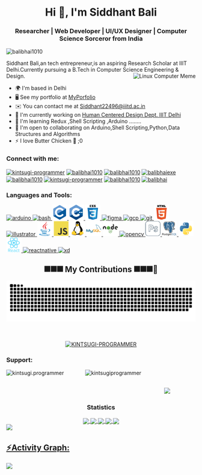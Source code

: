 <h1 align="center">Hi 👋, I'm Siddhant Bali</h1>
<h3 align="center"> Researcher | Web Developer | UI/UX Designer | Computer Science Sorceror from India</h3>

<p align="left"> <img src="https://komarev.com/ghpvc/?username=balibhai1010&label=Profile%20views&color=0e75b6&style=flat" alt="balibhai1010" /> </p>
Siddhant Bali,an tech entrepreneur,is an aspiring Research Scholar at IIIT Delhi.Currently pursuing a B.Tech in Computer Science Engineering & Design.
<img src="https://raw.githubusercontent.com/kintsugi-programmer/kintsugi-programmer/main/linux-computer.gif" alt="Linux Computer Meme" align="right">

* 🌍  I'm based in Delhi
* 🖥️  See my portfolio at [MyPorfolio](http://balinux.me/about)
* ✉️  You can contact me at [Siddhant22496@iiitd.ac.in](mailto:Siddhant22496@iiitd.ac.in)
* 🚀  I'm currently working on [Human Centered Design Dept. IIIT Delhi](http://hcd.iiitd.ac.in)
* 🧠  I'm learning Redux ,Shell Scripting ,Arduino ........
* 🤝  I'm open to collaborating on Arduino,Shell Scripting,Python,Data Structures and Algorithms
* ⚡  I love Butter Chicken 🍗 ;0
<h3 align="left">Connect with me:</h3>
<p align="left">
<a href="https://codepen.io/kintsugi-programmer" target="blank"><img align="center" src="https://raw.githubusercontent.com/rahuldkjain/github-profile-readme-generator/master/src/images/icons/Social/codepen.svg" alt="kintsugi-programmer" height="30" width="40" /></a>
<a href="https://dev.to/balibhai1010" target="blank"><img align="center" src="https://raw.githubusercontent.com/rahuldkjain/github-profile-readme-generator/master/src/images/icons/Social/devto.svg" alt="balibhai1010" height="30" width="40" /></a>
<a href="https://twitter.com/balibhai1010" target="blank"><img align="center" src="https://raw.githubusercontent.com/rahuldkjain/github-profile-readme-generator/master/src/images/icons/Social/twitter.svg" alt="balibhai1010" height="30" width="40" /></a>
<a href="https://linkedin.com/in/kintsugi-programmer" target="blank"><img align="center" src="https://raw.githubusercontent.com/rahuldkjain/github-profile-readme-generator/master/src/images/icons/Social/linked-in-alt.svg" alt="balibhaiexe" height="30" width="40" /></a>
<a href="https://stackoverflow.com/users/balibhai1010" target="blank"><img align="center" src="https://raw.githubusercontent.com/rahuldkjain/github-profile-readme-generator/master/src/images/icons/Social/stack-overflow.svg" alt="balibhai1010" height="30" width="40" /></a>
<a href="https://codesandbox.com/kintsugi-programmer" target="blank"><img align="center" src="https://raw.githubusercontent.com/rahuldkjain/github-profile-readme-generator/master/src/images/icons/Social/codesandbox.svg" alt="kintsugi-programmer" height="30" width="40" /></a>
<a href="https://fb.com/balibhai1010" target="blank"><img align="center" src="https://raw.githubusercontent.com/rahuldkjain/github-profile-readme-generator/master/src/images/icons/Social/facebook.svg" alt="balibhai1010" height="30" width="40" /></a>
<a href="https://www.behance.net/balibhai" target="blank"><img align="center" src="https://raw.githubusercontent.com/rahuldkjain/github-profile-readme-generator/master/src/images/icons/Social/behance.svg" alt="balibhai" height="30" width="40" /></a>
</p>

<h3 align="left">Languages and Tools:</h3>
<p align="left"> <a href="https://www.arduino.cc/" target="_blank" rel="noreferrer"> <img src="https://cdn.worldvectorlogo.com/logos/arduino-1.svg" alt="arduino" width="40" height="40"/> </a> <a href="https://www.gnu.org/software/bash/" target="_blank" rel="noreferrer"> <img src="https://www.vectorlogo.zone/logos/gnu_bash/gnu_bash-icon.svg" alt="bash" width="40" height="40"/> </a> <a href="https://www.cprogramming.com/" target="_blank" rel="noreferrer"> <img src="https://raw.githubusercontent.com/devicons/devicon/master/icons/c/c-original.svg" alt="c" width="40" height="40"/> </a> <a href="https://www.w3schools.com/cpp/" target="_blank" rel="noreferrer"> <img src="https://raw.githubusercontent.com/devicons/devicon/master/icons/cplusplus/cplusplus-original.svg" alt="cplusplus" width="40" height="40"/> </a> <a href="https://www.w3schools.com/css/" target="_blank" rel="noreferrer"> <img src="https://raw.githubusercontent.com/devicons/devicon/master/icons/css3/css3-original-wordmark.svg" alt="css3" width="40" height="40"/> </a> <a href="https://www.figma.com/" target="_blank" rel="noreferrer"> <img src="https://www.vectorlogo.zone/logos/figma/figma-icon.svg" alt="figma" width="40" height="40"/> </a> <a href="https://cloud.google.com" target="_blank" rel="noreferrer"> <img src="https://www.vectorlogo.zone/logos/google_cloud/google_cloud-icon.svg" alt="gcp" width="40" height="40"/> </a> <a href="https://git-scm.com/" target="_blank" rel="noreferrer"> <img src="https://www.vectorlogo.zone/logos/git-scm/git-scm-icon.svg" alt="git" width="40" height="40"/> </a> <a href="https://www.w3.org/html/" target="_blank" rel="noreferrer"> <img src="https://raw.githubusercontent.com/devicons/devicon/master/icons/html5/html5-original-wordmark.svg" alt="html5" width="40" height="40"/> </a> <a href="https://www.adobe.com/in/products/illustrator.html" target="_blank" rel="noreferrer"> <img src="https://www.vectorlogo.zone/logos/adobe_illustrator/adobe_illustrator-icon.svg" alt="illustrator" width="40" height="40"/> </a> <a href="https://www.java.com" target="_blank" rel="noreferrer"> <img src="https://raw.githubusercontent.com/devicons/devicon/master/icons/java/java-original.svg" alt="java" width="40" height="40"/> </a> <a href="https://developer.mozilla.org/en-US/docs/Web/JavaScript" target="_blank" rel="noreferrer"> <img src="https://raw.githubusercontent.com/devicons/devicon/master/icons/javascript/javascript-original.svg" alt="javascript" width="40" height="40"/> </a> <a href="https://www.linux.org/" target="_blank" rel="noreferrer"> <img src="https://raw.githubusercontent.com/devicons/devicon/master/icons/linux/linux-original.svg" alt="linux" width="40" height="40"/> </a> <a href="https://www.mysql.com/" target="_blank" rel="noreferrer"> <img src="https://raw.githubusercontent.com/devicons/devicon/master/icons/mysql/mysql-original-wordmark.svg" alt="mysql" width="40" height="40"/> </a> <a href="https://nodejs.org" target="_blank" rel="noreferrer"> <img src="https://raw.githubusercontent.com/devicons/devicon/master/icons/nodejs/nodejs-original-wordmark.svg" alt="nodejs" width="40" height="40"/> </a> <a href="https://opencv.org/" target="_blank" rel="noreferrer"> <img src="https://www.vectorlogo.zone/logos/opencv/opencv-icon.svg" alt="opencv" width="40" height="40"/> </a> <a href="https://www.photoshop.com/en" target="_blank" rel="noreferrer"> <img src="https://raw.githubusercontent.com/devicons/devicon/master/icons/photoshop/photoshop-line.svg" alt="photoshop" width="40" height="40"/> </a> <a href="https://www.postgresql.org" target="_blank" rel="noreferrer"> <img src="https://raw.githubusercontent.com/devicons/devicon/master/icons/postgresql/postgresql-original-wordmark.svg" alt="postgresql" width="40" height="40"/> </a> <a href="https://www.python.org" target="_blank" rel="noreferrer"> <img src="https://raw.githubusercontent.com/devicons/devicon/master/icons/python/python-original.svg" alt="python" width="40" height="40"/> </a> <a href="https://reactjs.org/" target="_blank" rel="noreferrer"> <img src="https://raw.githubusercontent.com/devicons/devicon/master/icons/react/react-original-wordmark.svg" alt="react" width="40" height="40"/> </a> <a href="https://reactnative.dev/" target="_blank" rel="noreferrer"> <img src="https://reactnative.dev/img/header_logo.svg" alt="reactnative" width="40" height="40"/> </a> <a href="https://www.adobe.com/products/xd.html" target="_blank" rel="noreferrer"> <img src="https://cdn.worldvectorlogo.com/logos/adobe-xd.svg" alt="xd" width="40" height="40"/> </a> </p>

<div align="center">
  <h2> ⯀⯀⯀ My Contributions ⯀⯀⯀🐍 </h2>
  <img alt="snake eating my contributions" src="https://raw.githubusercontent.com/salesp07/salesp07/output/github-contribution-grid-snake.svg" />
</div>
<br><br>
<p align="center"> <a href="https://github.com/ryo-ma/github-profile-trophy"><img src="https://github-profile-trophy.vercel.app/?username=KINTSUGI-PROGRAMMER&theme=darkhub" alt="KINTSUGI-PROGRAMMER" /></a> </p>
<h3 align="left">Support:</h3>
<p><a href="https://www.buymeacoffee.com/kintsugi.programmer"> <img align="left" src="https://cdn.buymeacoffee.com/buttons/v2/default-yellow.png" height="50" width="210" alt="kintsugi.programmer" /></a><a href="https://ko-fi.com/kintsugiprogrammer"> <img align="left" src="https://cdn.ko-fi.com/cdn/kofi3.png?v=3" height="50" width="210" alt="kintsugiprogrammer" /></a></p><br><br>


<img src="https://user-images.githubusercontent.com/73097560/115834477-dbab4500-a447-11eb-908a-139a6edaec5c.gif"><h3 align="center">Statistics</h3>
<div align="center">
<a href="https://github.com/KINTSUGI-PROGRAMMER">
<img align="center" src="http://github-profile-summary-cards.vercel.app/api/cards/stats?username=KINTSUGI-PROGRAMMER&theme=2077" height="180em" />
<img align="center" src="http://github-profile-summary-cards.vercel.app/api/cards/most-commit-language?username=KINTSUGI-PROGRAMMER&theme=2077" height="180em" />
<img align="center" src="http://github-profile-summary-cards.vercel.app/api/cards/repos-per-language?username=KINTSUGI-PROGRAMMER&theme=2077" height="180em" />
<img align="center" src="http://github-profile-summary-cards.vercel.app/api/cards/productive-time?username=KINTSUGI-PROGRAMMER&theme=2077" height="180em" />
<img align="center" src="http://github-profile-summary-cards.vercel.app/api/cards/profile-details?username=KINTSUGI-PROGRAMMER&theme=2077" height="180em" />
</div>
<img src="https://user-images.githubusercontent.com/73097560/115834477-dbab4500-a447-11eb-908a-139a6edaec5c.gif"><h2 align="left">⚡Activity Graph:</h2>
<img align="center" src="https://github-readme-activity-graph.vercel.app/graph?username=KINTSUGI-PROGRAMMER&theme=xcode"/>
